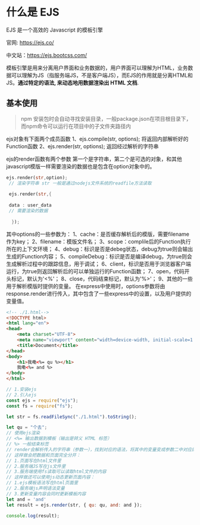 # 什么是 EJS 

EJS 是一个高效的 Javascript 的模板引擎 

官网: https://ejs.co/ 

中文站：https://ejs.bootcss.com/

模板引擎是用来分离用户界面和业务数据的，用户界面可以理解为HTML，业务数据可以理解为JS（指服务端JS，不是客户端JS），而EJS的作用就是分离HTML和JS。**通过特定的语法, 来动态地用数据渲染出 HTML 文档**.

## 基本使用

> npm 安装包时会自动寻找安装目录，一般package.json在项目根目录下，而npm命令可以运行在项目中的子文件夹路径内

ejs对象有下面两个成员函数
 1、ejs.compile(str, options); 将返回内部解析好的Function函数
 2、ejs.render(str, options); 返回经过解析的字符串

ejs的render函数有两个参数 第一个是字符串，第二个是可选的对象，和其他javascript模版一样需要渲染的数据也是包含在option对象中的。

```rust
ejs.render(str,option);  
 // 渲染字符串 str 一般是通过nodejs文件系统的readfile方法读取 
   
 ejs.render(str,{  
     
 data : user_data  
 // 需要渲染的数据 
   
  });
```

其中options的一些参数为：
 1、cache：是否缓存解析后的模版，需要filename作为key；
 2、filename：模版文件名；
 3、scope：complile后的Function执行所在的上下文环境；
 4、debug：标识是否是debeg状态，debug为true则会输出生成的Function内容；
 5、compileDebug：标识是否是编译debug，为true则会生成解析过程中的跟踪信息，用于调试；
 6、client，标识是否用于浏览器客户端运行，为true则返回解析后的可以单独运行的Function函数；
 7、open，代码开头标记，默认为'<%'；
 8、close，代码结束标记，默认为'%>'；
 9、其他的一些用于解析模版时提供的变量。     在express中使用时，options参数将由response.render进行传入，其中包含了一些express中的设置，以及用户提供的变量值。

```html
<!-- ./1.html-->
<!DOCTYPE html>
<html lang="en">
<head>
    <meta charset="UTF-8">
    <meta name="viewport" content="width=device-width, initial-scale=1.0">
    <title>Document</title>
</head>
<body>
    <h1>我嘞<%= qu %></h1>
    我嘞<%= and %>
</body>
</html>
```

```js
// 1.安装ejs
// 2.引入ejs
const ejs = require("ejs");
const fs = require("fs");

let str = fs.readFileSync("./1.html").toString();

let qu = "个去";
// 使用ejs渲染
// <%= 输出数据到模板（输出是转义 HTML 标签）
// %> 一般结束标签
// render会解析传入的字符串（参数一），找到对应的语法，将其中的变量变成参数二中对应的键名的键值，再和参数一拼接并输出
// 这样做会把数据和页面完全分开：
// 1.页面写在html文件里
// 2.服务端JS写在js文件里
// 3.服务端使用fs读取可以读取html文件的内容
// 这样做还可以使用js动态更新页面内容：
// 1.ejs模板语法写在html页面里
// 2.服务端js声明语法变量
// 3.更新变量内容会同时更新模板内容
let and = 'and'
let result = ejs.render(str, { qu: qu, and: and });

console.log(result);
```

